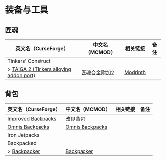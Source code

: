# 装备与工具

## 匠魂

| 英文名（CurseForge）                                                                           | 中文名（MCMOD）                                       | 相关链接                                    | 备注 |
| ---------------------------------------------------------------------------------------------- | ----------------------------------------------------- | ------------------------------------------- | ---- |
| Tinkers' Construct                                                                             |                                                       |                                             |      |
| > [TAIGA 2 (Tinkers alloying addon port)](https://www.curseforge.com/minecraft/mc-mods/taiga2) | [匠魂合金附加2](https://www.mcmod.cn/class/4515.html) | [Modrinth](https://modrinth.com/mod/taiga2) |      |

## 背包

| 英文名（CurseForge）                                                                 | 中文名（MCMOD）                                         | 相关链接 | 备注 |
| ------------------------------------------------------------------------------------ | ------------------------------------------------------- | -------- | ---- |
| [Improved Backpacks](https://www.curseforge.com/minecraft/mc-mods/improvedbackpacks) | [改良背包](https://www.mcmod.cn/class/5126.html)        |          |      |
| [Omnis Backpacks](https://www.curseforge.com/minecraft/mc-mods/omnis-backpacks)      | [Omnis Backpacks](https://www.mcmod.cn/class/4294.html) |          |      |
| Iron Jetpacks                                                                        |                                                         |          |      |
| Backpacked                                                                           |                                                         |          |      |
| > [Backpacker](https://www.curseforge.com/minecraft/mc-mods/backpacker)              | [Backpacker](https://www.mcmod.cn/class/3574.html)      |          |      |
